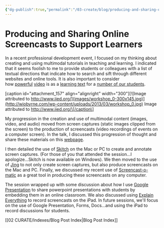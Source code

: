 ```yaml
---
{"dg-publish":true,"permalink":"/03-create/blog/producing-and-sharing-online-screencasts-to-support-learners/","title":"Producing and Sharing Online Screencasts to Support Learners","tags":["digital-literacies","ipads","new-literacies","screen-captures","screencasting"]}
---
```


# Producing and Sharing Online Screencasts to Support Learners

In a recent professional development event, I focused on my thinking about creating and using multimodal tutorials in teaching and learning. I indicated that it seems foolish to me to provide students or colleagues with a list of textual directions that indicate how to search and sift through different websites and online tools. It is also important to consider how [powerful](http://www.tandfonline.com/doi/abs/10.1207/s15389286ajde1904_3) [video](https://www.google.com/url?sa=t&rct=j&q=&esrc=s&source=web&cd=5&ved=0CFYQFjAE&url=http%3A%2F%2Feditlib.org%2Fd%2F6152&ei=RGYBUeDPKKfV0gHBgYGQAw&usg=AFQjCNFKc92tLJLHK9vesANw8OkhCb87RA&sig2=XF33jCxs-yPE_6IMUwRJqg) is as a [learning text](http://www.ncbi.nlm.nih.gov/pubmed/16262803) for a [number of our students](http://dl.acm.org/citation.cfm?id=2184462).

\[caption id="attachment\_157" align="alignright" width="300"\][![Image attributed to http://www.iied.org/](images/workshop_0-300x145.jpg)](http://wiobyrne.com/wp-content/uploads/2013/03/workshop_0.jpg) Image attributed to http://www.iied.org/\[/caption\]

My progression in the creation and use of multimodal content (images, video, and audio) moved from screen captures (static images clipped from the screen) to the production of screencasts (video recordings of events on a computer screen). In the talk, I discussed this progression of thought and share these materials on this [webpage](https://sites.google.com/site/wiobyrne/screencasts).

I then detailed the use of [Skitch](https://sites.google.com/site/wiobyrne/Skitch) on the Mac or PC to create and annotate screen captures. (For those of you that attended the session...I apologize...Skitch is now available on Windows). We then moved to the use of [Jing](https://sites.google.com/site/wiobyrne/Jing) to not only create screen captures, but also produce screencasts on the Mac and PC. Finally, we discussed my recent use of [Screencast-o-matic](https://sites.google.com/site/wiobyrne/screencast-o-matic) as a great tool in producing these screencasts on any computer. 

The session wrapped up with some discussion about how I use [Google Presentation](https://sites.google.com/site/wiobyrne/google-presentation) to share powerpoint presentations with students by embedding them in an online classroom. We also discussed using [Explain Everything](http://www.explaineverything.com/) to record screencasts on the iPad. In future sessions, we'll focus on the use of Google Presentation, Forms, Docs...and using the iPad to record discussions for students.

[[02 CURATE/Indexes/Blog Post Index\|Blog Post Index]]
